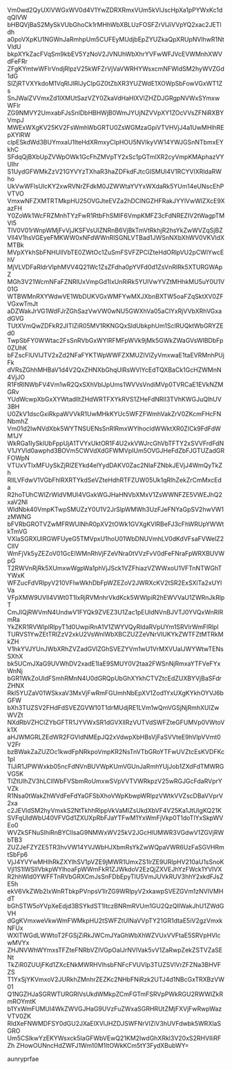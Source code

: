 Vm0wd2QyUXlVWGxWV0d4V1YwZDRXRmxVUm5kVlJscHpXa1pPYWxKc1dqQlVW
bHBQVjBaS2MySkVUbGhoCk1rMHhWbXBLUzFOSFZrVlJiVVpYQ2xac2JETldh
a0poVXpKU1NGWnJaRmhpUm5CUFEyMUdjbEpZYUZkaQpXRUpNVlhwR1NtVldU
bkpXYkZacFVqSm9kbEV5YzNoV2JVNUhWbXhrYVFwWFJVcEVWMnhXWVdFeFRr
ZFgKYmtwWFlrVndjRlpzV25kWFZrVjVaVWRHYWsxcmNFWldSM2hyWVZGd1dG
SlZjRTVXYkdoM1VqRlJlRlJyClpGZ0tZbXR3YUZWdE1XOWpSbFowVGxWT1Zs
SnJWalZVVmxZd1lXMUtSazVZY0ZkaVdHaHlXVlZHZDJGRgpNVWxSYmxwWFlr
ZG9NMVY2UmxabFJsSnlDbHBHWjB0WmJYUjNZVVpXY1ZOcVVsZFNiRXBYVmpJ
MWExWXgKV25KV2FsWmhWbGRTU0ZsWGMzaGpiVTVHVjJ4a1UwMHlhREpXYlRW
clpESkdWd3BUYmxaU1lteHdXRmxyClpHOU5NVlkyVW14YWJGSnNTbmxEYkhC
SFdqQjBXbUpZVWpOWk1GcFhZMVpTY2xSc1pGTmlXR2cyVmpKMAphazVYUlhr
S1UydGFWMkZzV21GYVYzTXhaR3haZDFkdFJtcGlSMUl4V1RCYVlXRldaRWho
UkVwWFlsUlcKY2xwRVNrZFdkM0JZWWtaYVYxWXdaRk5YUm14eUNscEhPVTVO
VmxwNFZXMTRTMkpHU25OVGJteEVZa2hDClNGZHFRakJYYlVwWlZXcE9XazFH
Y0ZoWk1WcFRZMnhTYzFwR1RtbFhSMlF6VmpKMFZ3cFdNREZIV2tWagpTMVl5
TlV0V01rWnpWMjFvVjJKSFVsUlZNRnB6VjBkTmVtRkhjR2hsYkZwWVZqSjBZ
Vll4V1hsVGEyeFMKWW0xNFdWWnRlSGNLVTBad1JWSnNXbXhWV0VKVldXMTBk
MVpXYkhSbFNHUllVbTE0ZWtOc1ZuSmFSVFZPClZteHdORlpVU2pCWlYwcEhV
MjVLVDFaRldrVlphMVV4Q21Wc1ZsZFdha0pYVFd0d1ZsVnRlRk5XTURGWApZ
MGh3V21WcmNFaFZNRlUxVmpGd1IxUnRiRk5YUlVwYVZtMHhkMU5uY0U1V01G
WTBWMnRXYWdwVE1WbDUKVGxWMFYwMXJXbnBXTW5oaFZqSktXV0ZFVGxwTmJt
aDZWakJrVG1WdFJrZGhSazVwVW0wNU5GWXhVa05aClYxRjVVbXRhVGxadGVG
TUtXVmQwZDFkR2JITlZiR05MV1RKNGQxSldUbkphUm1SclRUQktWbGRYZEd0
TwpSbFY0WWtac2FsSnRVbGxWYlRFMFpWVk9jMk5GWkZWaGVsWlBDbFp0ZUhK
bFZscFlUVlJTV2xZd2NFaFYKTWpWWFZXMUZlVlZyVmxwaE1taEVRMnhPUjFk
dVRsZGhhMHBaV1d4V2QxZHNXbGhqUlRsWVlYcEdTQXBaCk1GcHZWMnN4VjJO
R1FtRlNWbFV4Vm1wR2QxSXhVblJpUms1WVVsVndiMVp0TVRCaE1EVkNZMGRv
YUdWcwpXbGxXYWtadlltZHdWRTFXYkRVS1ZHeFdNRll3TVhKWGJuQlhUV3BH
U0ZkV1dscGxiRkpaWVVkR1UwMHkKYUc5WFZFWmhVakZrV0ZKcmFHcFNNbmhZ
Vm01d2IwNVdXbk5WYTNSUENsSnRlRmxWYlhocldWWktXR0ZICk9FdFdWM1JY
WkRGa1IySklUbFppUjA1TVYxUktOR1F4U2xkVWJrcGhVbTFTY2xSVVFrdFdN
V1JYVld0awphd3BOVm5CWVdXdGFWMVpIUm5OVGJHeFdZbFJGTUZadGRFOWpN
VTUxVTIxMFUySkZjRlZEYkd4elYydDAKV0Zac2NIaFZNbkJEVjJ4WmQyTkZh
RllLVFdwV1VGbFhlRXRTYkdSeVZteHdhRTFZUW05Uk1qRlhZekZrCmMxcEda
R2hoTUhCWlZrWldVMUl4VGxkWGJHaHNVbXMxV1ZsWWNFZE5VWEJhQ2xaV2NI
WldNbk40VmpKTwpSMUZzY0U1V2JrSlpWMWh3UzFJeFNYaGpSV2hwVW1zMWNG
bFVRbGROTVZwMFRWUlNhR0pXV2tOWk1GVXgKVlRBeFJ3cFhWRUpYWWtkTmVG
VXlaSGRXUlRGWFUyeG5TMVpxU1hoU01WbDNUVmhLV0dKdVFsaFVWelZ2CllV
WmFjVk5yZEZoV01GcElWMnRhVjFZeVNra0tVVzFvV0dFeFNraFpWRXBUVWpG
T2RWVnRjRk5XUmxwWgpWa1phVjJSck1VZFhiazVZWWxoU1VFTnNTWGhTYWxK
WFZucFdVRlpyV210VFIwWkhDbFpWZEZoV2JWRXcKV2tSR2ExSXlTa2xUYlVa
VFpXMW9UVll4VWt0T1IxRjRVMnhrVkdKck5WWlpiR2hEWVVaU1ZWRnJkRlpT
CmJIQjRWVmN4UndwV1FYQk9ZVEZ3U1Zac1pEUldNVnBJVTJ0YVQxWnRlRmRa
YkZKR1RVWlplRlpyT1d0UwpiRnA1V1ZWYVQyRldaRVpUYm1SRVlrWmFlRlpI
TURVS1YwZEtTRlZzV2xkU2VsWnlWbXBCZUZZeVNrVlUKYkZWTFZtMTRkMkZH
V1hkYVJYUnJWbXRhZVZadGVIZGhSVEZYVm1wU1VrMXVUalJWYWtwTENsSXhX
bk5UCmJXaG9UVWhDV2xadE1IaE9SMUY0V2taa2FWSnNjRmxaYTFVeFYxWnNj
bGR1WkZoUldFSmhRMnN4U0dGRQpUbGhXYkhCTVZtcEdZUXBYVjBaSFdrZHNX
Rkl5YUZaV01WSkxaV3MxVjFwRmFGUmhNbEpXV1Zod1YxUXgKYkhOYVJ6bGFW
bXh3TUZSV2FHdFdSVEZGVW10T1drMUdjRE1LVm1wQmVGSjNjRmhXUlZwWVZt
NXdRbVZHClZYbGFTR1JYVWxSR1dGVXllRzVUTVdSWFZteGFUMVp0VWtoVk1X
aHJWMGRLZEdWR2FGVldNMEpJQ2xVdwpXbHBsVjFaSVVteE9hVlpVVmt0V2Fr
bzBWakZaZUZOc1kwdFpNRkpoVmpKR2NsTnVTbGRoYTFwUVZtcEsKVDFKc1pI
TlJiR1JPWWxkb05ncFdNVnBUVWpKUmVGUnJaRmhYUjJob1ZXdFdTMWRGVG5K
TlZtUlhZV3hLCllWbFVSbmRoUmxwSVpVVTVWRkpzV25wRGJGcFdaRVprYVZk
R1Nsa0tWakZhWVdFeFdYaGFSbXhoVWpKbwpWRlpzVWtkVVZscDBaVVprV2xa
c2JEVldSM2hyVmxkS2NtTkhhRlppVkVaMlZsUkdXbVF4V25Ka1JtUlgKQ21K
SVFqUldWbU40VFVGd1ZXUXpRbFJaYTFwM1YxWmFjVkp0T1doTlYxSkpWVEo0
WVZkSFNuSlhiRnBYCllsaG9NMWxWV25kV2JGcHlUMWR3VGdwV1ZGVjRWbTB3
ZUZJeFZYZE5TR3hvVW14YVJWbHJXbmRsYkZwWQpaVWR6UzFaSGVHRmtSbFp6
VjJ4YVYwMHlhRkZXYlhSV1pVZE9jMWR1UmxZS1lrZE9URlpHV210aU1sSnoK
VjI1S1lWSllVbkpWYlhoaFpWWmFkR1ZJWkdoV2EzQjZXVEJhYzFWck1YVlVX
R2hhWld0YWFFTnRVbGRXCmJsSnFDbEpyTlU5VmJUVkRUV3hhY2xkdFJsZE5h
ekV6VkZWb2IxWnRTbkpPVnpsV1lrZG9WRlpyV2xkawpSVEZGVm1zNVlVMHdT
bGhSTW5oYVpXeEdjd3BSYkdST1ltczBNRmRVUm1GU2QzQllWakJhU1ZWdGVH
dGgKVmxweVkwWmFWMkpHU2tSWFZtUlNaVVpTY21GR1dtaE5iV2gzVmxkNFUx
WXlTWGdLWWtoT2FGSjZiRkJWCmJYaGhWbXhWZVUxVVFtaE5SRVpHVlcwMVYx
ZHJNVWhWYmxsTFZteFNRbVZIVGpOalJrNVlVak5vV1ZaRwpZekZSTVZaSENt
TkZiR0ZUUjFKd1ZXcENkMWRHVlhsbFNFcFVUVlp3TUZSVlVrZFZNa3BHVFZS
T1YxSjYKVmxoV2JURkhZMnhrZEZKc2NHbFNiRzk2UTJ4d1NBcGxTRXBzVW01
Q1NGZHJaSGRWTURGRlVsUkdWMkpZCmFGTmFSRVpPWkRGU2RWWlZkRmROYmtK
b1YxWmFUMUl4WkZWVGJHaG9UVzFuZWxaSGRHRUtZMjFXVjFwRwpWazVTV0ZK
RldXeFNWMDFSY0dGU2JXaElXVlJHZDJSWFNrVlZiV3hUVFdwbk5WRXlaSGRO
Um5CSlkwYzEKYWsxck5IaGFWbVEwQ21KM2IwdGhXRkl3V20xS2RHVlliRFZh
ZHowOUNncHdZWFJ1Wm10M1ltOWkKCm5tY3FydXBubWY=

aunryprfae
